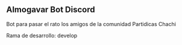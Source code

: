 ## Almogavar Bot Discord

Bot para pasar el rato los amigos de la comunidad Partidicas Chachi

Rama de desarrollo: develop 